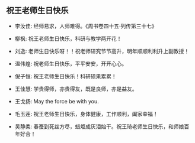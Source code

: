 ## 祝王老师生日快乐

- 李汝佳: 经师易求，人师难得。《周书卷四十五·列传第三十七》 

- 柳枫: 祝王老师生日快乐，科研与教学两开花！

- 刘逸: 老师生日快乐呀！！祝老师研究节节高升，明年顺顺利利升上副教授！

- 温伟煌: 祝老师生日快乐，平平安安，开开心心。

- 倪子恒: 祝王老师生日快乐！科研硕果累累！

- 王佳慧: 学贵得师，亦贵得友，既是良师，亦是益友。

- 王戈扬: May the force be with you. 

- 毛玉莲: 祝王老师生日快乐，身体健康，工作顺利，阖家幸福！

- 吴静柔: 春蚕到死丝方尽，蜡炬成灰泪始干。祝王琦老师生日快乐，和师娘百年好合！




